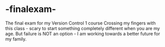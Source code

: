 # -finalexam-
The final exam for my Version Control 1 course
Crossing my fingers with this class - scary to start something completely different when you are my age. But failure is NOT an option - I am working towards a better future for my family.

